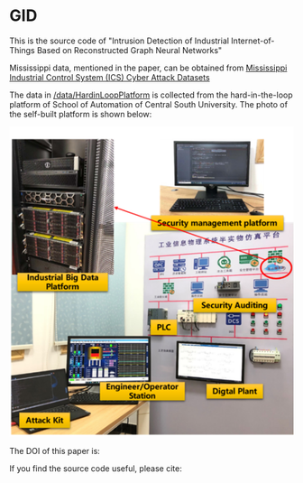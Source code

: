 # GID
This is the source code of "Intrusion Detection of Industrial Internet-of-Things Based on Reconstructed Graph Neural Networks"

Mississippi data, mentioned in the paper, can be obtained from [Mississippi Industrial Control System (ICS) Cyber Attack Datasets](https://sites.google.com/a/uah.edu/tommy-morris-uah/ics-data-sets)

The data in [/data/HardinLoopPlatform](https://github.com/MrZhangCSU/GID/tree/main/data/HardinLoopPlatform) is collected from the hard-in-the-loop platform of School of Automation of Central South University.
The photo of the self-built platform is shown below:

![This is the Hard-In-the-Loop Platform we built!](https://raw.githubusercontent.com/MrZhangCSU/GID/main/HILP.png)

The DOI of this paper is: 

If you find the source code useful, please cite:
```latex


```
